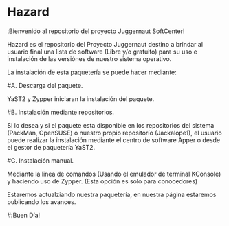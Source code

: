 # Hazard
¡Bienvenido al repositorio del proyecto Juggernaut SoftCenter!

Hazard es el repositorio del Proyecto Juggernaut destino a brindar al usuario final una lista de software (Libre y/o gratuito) para su uso e instalación de las versiónes de nuestro sistema operativo.

La instalación de esta paquetería se puede hacer mediante:

#A. Descarga del paquete.

YaST2 y Zypper iniciaran la instalación del paquete.

#B. Instalación mediante repositorios.

Si lo desea y si el paquete esta disponible en los repositorios del sistema (PackMan, OpenSUSE) o nuestro propio repositorío (Jackalope1), el usuario puede realizar la instalación mediante el centro de software Apper o desde el gestor de paquetería YaST2.

#C. Instalación manual.

Mediante la linea de comandos (Usando el emulador de terminal KConsole) y haciendo uso de Zypper. (Esta opción es solo para conocedores)

Estaremos actualziando nuestra paquetería, en nuestra página estaremos publicando los avances.


#¡Buen Día!
